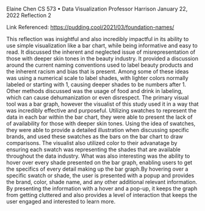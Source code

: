 Elaine Chen
CS 573 • Data Visualization
Professor Harrison
January 22, 2022
Reflection 2

Link Referenced: https://pudding.cool/2021/03/foundation-names/

This reflection was insightful and also incredibly impactful in its ability to use simple visualization like a bar chart, while being informative and easy to read. It discussed the inherent and neglected issue of misrepresentation of those with deeper skin tones in the beauty industry. It provided a discussion around the current naming conventions used to label beauty products and the inherent racism and bias that is present. Among some of these ideas was using a numerical scale to label shades, with lighter colors normally labeled or starting with 1, causing deeper shades to be numbers after 1. Other methods discussed was the usage of food and drink in labeling, which can cause dehumanization or even disrespect. The primary visual tool was a bar graph, however the visualist of this study used it in a way that was incredibly effective and purposeful. Utilizing swatches to represent the data in each bar within the bar chart, they were able to present the lack of of availability for those with deeper skin tones. Using the idea of swatches, they were able to provide a detailed illustration when discussing specific brands, and used these swatches as the bars on the bar chart to draw comparisons. The visualist also utilized color to their advanatage by ensuring each swatch was representing the shades that are available throughout the data industry. What was also interesting was the ability to hover over every shade presented on the bar graph, enabling users to get the specifics of every detail making up the bar graph.By hovering over a specific swatch or shade, the user is presented with a popup and provides the brand, color, shade name, and any other additional relevant information. By presenting the information with a hover and  a pop-up, it keeps the graph from getting cluttered and also provides a level of interaction that keeps the user engaged and interested to learn more.